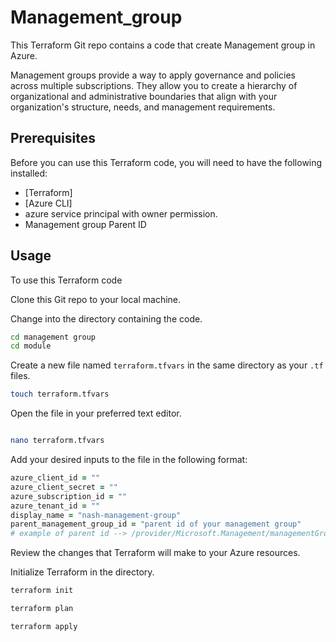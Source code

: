 # Management_group

This Terraform Git repo contains a code that create Management group in Azure.

Management groups provide a way to apply governance and policies across multiple subscriptions. They allow you to create a hierarchy of organizational and administrative boundaries that align with your organization's structure, needs, and management requirements.

## Prerequisites

Before you can use this Terraform code, you will need to have the following installed:

- [Terraform]
- [Azure CLI]
- azure service principal with owner permission.
- Management group Parent ID


## Usage

To use this Terraform code

Clone this Git repo to your local machine.

Change into the directory containing the code.

```bash
cd management group
cd module

```

Create a new file named `terraform.tfvars` in the same directory as your `.tf` files.

```bash
touch terraform.tfvars
```

Open the file in your preferred text editor.

```bash

nano terraform.tfvars
```

Add your desired inputs to the file in the following format:

```ruby
azure_client_id = ""
azure_client_secret = ""
azure_subscription_id = ""
azure_tenant_id = ""
display_name = "nash-management-group"
parent_management_group_id = "parent id of your management group" 
# example of parent id --> /provider/Microsoft.Management/managementGroups/managemnt group parent name
```
Review the changes that Terraform will make to your Azure resources.


Initialize Terraform in the directory.

```bash
terraform init
```
```bash
terraform plan 
```
```bash
terraform apply 

```
